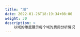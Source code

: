 ```yaml
---
title: "域"
date: 2022-01-26T18:19:34+08:00
weight: 30
description: >
    以域的维度展示每个域的费用分析情况
---
```


